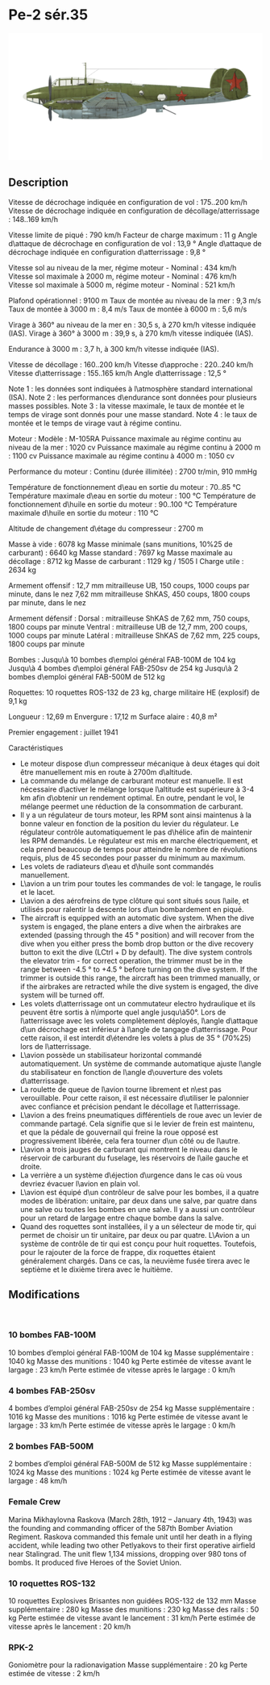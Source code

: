 # Pe-2 sér.35

![pe2s35](../images/pe2s35.png)

## Description

Vitesse de décrochage indiquée en configuration de vol : 175..200 km/h
Vitesse de décrochage indiquée en configuration de décollage/atterrissage : 148..169 km/h

Vitesse limite de piqué : 790 km/h
Facteur de charge maximum : 11 g
Angle d\attaque de décrochage en configuration de vol : 13,9 °
Angle d\attaque de décrochage indiquée en configuration d\atterrissage : 9,8 °

Vitesse sol au niveau de la mer, régime moteur - Nominal : 434 km/h
Vitesse sol maximale à 2000 m, régime moteur - Nominal : 476 km/h
Vitesse sol maximale à 5000 m, régime moteur - Nominal : 521 km/h

Plafond opérationnel : 9100 m
Taux de montée au niveau de la mer : 9,3 m/s
Taux de montée à 3000 m : 8,4 m/s
Taux de montée à 6000 m : 5,6 m/s

Virage à 360° au niveau de la mer en : 30,5 s, à 270 km/h vitesse indiquée (IAS).
Virage à 360° à 3000 m : 39,9 s, à 270 km/h vitesse indiquée (IAS).

Endurance à 3000 m : 3,7 h, à 300 km/h vitesse indiquée (IAS).

Vitesse de décollage : 160..200 km/h
Vitesse d\approche : 220..240 km/h
Vitesse d\atterrissage : 155..165 km/h
Angle d\atterrissage : 12,5 °

Note 1 : les données sont indiquées à l\atmosphère standard international (ISA).
Note 2 : les performances d\endurance sont données pour plusieurs masses possibles.
Note 3 : la vitesse maximale, le taux de montée et le temps de virage sont donnés pour une masse standard.
Note 4 : le taux de montée et le temps de virage vaut à régime continu.

Moteur :
Modèle : M-105RA
Puissance maximale au régime continu au niveau de la mer : 1020 cv
Puissance maximale au régime continu à 2000 m : 1100 cv
Puissance maximale au régime continu à 4000 m : 1050 cv

Performance du moteur :
Continu (durée illimitée) : 2700 tr/min, 910 mmHg

Température de fonctionnement d\eau en sortie du moteur : 70..85 °C
Température maximale d\eau en sortie du moteur : 100 °C
Température de fonctionnement d\huile en sortie du moteur : 90..100 °C
Température maximale d\huile en sortie du moteur : 110 °C

Altitude de changement d\étage du compresseur : 2700 m

Masse à vide : 6078 kg
Masse minimale (sans munitions, 10%25 de carburant) : 6640 kg
Masse standard : 7697 kg
Masse maximale au décollage : 8712 kg
Masse de carburant : 1129 kg / 1505 l
Charge utile : 2634 kg

Armement offensif :
12,7 mm mitrailleuse UB, 150 coups, 1000 coups par minute, dans le nez
7,62 mm mitrailleuse ShKAS, 450 coups, 1800 coups par minute, dans le nez

Armement défensif :
Dorsal : mitrailleuse ShKAS de 7,62 mm, 750 coups, 1800 coups par minute
Ventral : mitrailleuse UB de 12,7 mm, 200 coups, 1000 coups par minute
Latéral : mitrailleuse ShKAS de 7,62 mm, 225 coups, 1800 coups par minute

Bombes :
Jusqu\à 10 bombes d\emploi général FAB-100M de 104 kg
Jusqu\à 4 bombes d\emploi général FAB-250sv de 254 kg
Jusqu\à 2 bombes d\emploi général FAB-500M de 512 kg

Roquettes:
10 roquettes ROS-132 de 23 kg, charge militaire HE (explosif) de 9,1 kg

Longueur : 12,69 m
Envergure : 17,12 m
Surface alaire : 40,8 m²

Premier engagement : juillet 1941

Caractéristiques
- Le moteur dispose d\un compresseur mécanique à deux étages qui doit être manuellement mis en route à 2700m d\altitude.
- La commande du mélange de carburant moteur est manuelle. Il est nécessaire d\activer le mélange lorsque l\altitude est supérieure à 3-4 km afin d\obtenir un rendement optimal. En outre, pendant le vol, le mélange peermet une réduction de la consommation de carburant.
- Il y a un régulateur de tours moteur, les RPM sont ainsi maintenus à la bonne valeur en fonction de la position du levier du régulateur. Le régulateur contrôle automatiquement le pas d\hélice afin de maintenir les RPM demandés. Le régulateur est mis en marche électriquement, et cela prend beaucoup de temps pour atteindre le nombre de révolutions requis, plus de 45 secondes pour passer du minimum au maximum.
- Les volets de radiateurs d\eau et d\huile sont commandés manuellement.
- L\avion a un trim pour toutes les commandes de vol: le tangage, le roulis et le lacet.
- L\avion a des aérofreins de type clôture qui sont situés sous l\aile, et utilisés pour ralentir la descente lors d\un bombardement en piqué.
- The aircraft is equipped with an automatic dive system. When the dive system is engaged, the plane enters a dive when the airbrakes are extended (passing through the 45 ° position) and will recover from the dive when you either press the bomb drop button or the dive recovery button to exit the dive (LCtrl + D by default). The dive system controls the elevator trim - for correct operation, the trimmer must be in the range between -4.5 ° to +4.5 ° before turning on the dive system. If the trimmer is outside this range, the aircraft has been trimmed manually, or if the airbrakes are retracted while the dive system is engaged, the dive system will be turned off.
- Les volets d\atterrissage ont un commutateur electro hydraulique et ils peuvent être sortis à n\importe quel angle jusqu\à50°. Lors de l\atterrissage avec les volets complètement déployés, l\angle d\attaque d\un décrochage est inférieur à l\angle de tangage d\atterrissage. Pour cette raison, il est interdit d\étendre les volets à plus de 35 ° (70%25) lors de l\atterrissage.
- L\avion possède un stabilisateur horizontal commandé automatiquement. Un système de commande automatique ajuste l\angle du stabilisateur en fonction de l\angle d\ouverture des volets d\atterrissage.
- La roulette de queue de l\avion tourne librement et n\est pas verouillable. Pour cette raison, il est nécessaire d\utiliser le palonnier avec confiance et précision pendant le décollage et l\atterrissage.
- L\avion a des freins pneumatiques différentiels de roue avec un levier de commande partagé. Cela signifie que si le levier de frein est maintenu, et que la pédale de gouvernail qui freine la roue opposé est progressivement libérée, cela fera tourner d\un côté ou de l\autre.
- L\avion a trois jauges de carburant qui montrent le niveau dans le réservoir de carburant du fuselage, les réservoirs de l\aile gauche et droite.
- La verrière a un système d\éjection d\urgence dans le cas où vous devriez évacuer l\avion en plain vol.
- L\avion est équipé d\un contrôleur de salve pour les bombes, il a quatre modes de libération: unitaire, par deux dans une salve, par quatre dans une salve ou toutes les bombes en une salve. Il y a aussi un contrôleur pour un retard de largage entre chaque bombe dans la salve.
- Quand des roquettes sont installées, il y a un sélecteur de mode tir, qui permet de choisir un tir unitaire, par deux ou par quatre. L\Avion a un système de contrôle de tir qui est conçu pour huit roquettes. Toutefois, pour le rajouter de la force de frappe, dix roquettes étaient généralement chargés. Dans ce cas, la neuvième fusée tirera avec le septième et le dixième tirera avec le huitième.

## Modifications
﻿


### 10 bombes FAB-100M

10 bombes d’emploi général FAB-100M de 104 kg
Masse supplémentaire : 1040 kg
Masse des munitions : 1040 kg
Perte estimée de vitesse avant le largage : 23 km/h
Perte estimée de vitesse après le largage : 0 km/h﻿


### 4 bombes FAB-250sv

4 bombes d’emploi général FAB-250sv de 254 kg
Masse supplémentaire : 1016 kg
Masse des munitions : 1016 kg
Perte estimée de vitesse avant le largage : 33 km/h
Perte estimée de vitesse après le largage : 0 km/h﻿


### 2 bombes FAB-500M 

2 bombes d’emploi général FAB-500M de 512 kg
Masse supplémentaire : 1024 kg
Masse des munitions : 1024 kg
Perte estimée de vitesse avant le largage : 48 km/h


### Female Crew

Marina Mikhaylovna Raskova (March 28th, 1912 – January 4th, 1943) was the founding and commanding officer of the 587th Bomber Aviation Regiment. Raskova commanded this female unit until her death in a flying accident, while leading two other Petlyakovs to their first operative airfield near Stalingrad. The unit flew 1,134 missions, dropping over 980 tons of bombs. It produced five Heroes of the Soviet Union.﻿


### 10 roquettes ROS-132

10 roquettes Explosives Brisantes non guidées ROS-132 de 132 mm
Masse supplémentaire : 280 kg
Masse des munitions : 230 kg
Masse des rails : 50 kg
Perte estimée de vitesse avant le lancement : 31 km/h
Perte estimée de vitesse après le lancement : 20 km/h﻿


### RPK-2

Goniomètre pour la radionavigation
Masse supplémentaire : 20 kg
Perte estimée de vitesse : 2 km/h